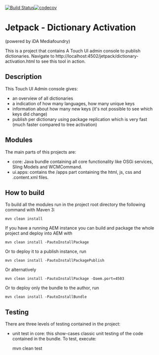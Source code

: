 [![Build Status](https://travis-ci.org/ida-mediafoundry/jetpack-dictionary-activation.svg?branch=master)](https://travis-ci.org/ida-mediafoundry/jetpack-dictionary-activation)[![codecov](https://codecov.io/gh/ida-mediafoundry/jetpack-dictionary-activation/branch/master/graph/badge.svg)](https://codecov.io/gh/ida-mediafoundry/jetpack-dictionary-activation)
# Jetpack - Dictionary Activation
(powered by iDA Mediafoundry)

This is a project that contains A Touch UI admin console to publish dictionaries.
Navigate to http://localhost:4502/jetpack/dictionary-activation.html to see this tool in action.


## Description

This Touch UI Admin console gives:
 - an overview of all dictionaries
 - a indication of how many languages, how many unique keys
 - information about how many new keys (it's not possible to see which keys did change)
 - publish per dictionary using package replication which is very fast (much faster compared to tree activation)


## Modules

The main parts of this projects are:

* core: Java bundle containing all core functionality like OSGi services, Sling Models and WCMCommand.
* ui.apps: contains the /apps part containing the html, js, css and .content.xml files.


## How to build

To build all the modules run in the project root directory the following command with Maven 3:

    mvn clean install

If you have a running AEM instance you can build and package the whole project and deploy into AEM with  

    mvn clean install -PautoInstallPackage
    
Or to deploy it to a publish instance, run

    mvn clean install -PautoInstallPackagePublish
    
Or alternatively

    mvn clean install -PautoInstallPackage -Daem.port=4503

Or to deploy only the bundle to the author, run

    mvn clean install -PautoInstallBundle


## Testing

There are three levels of testing contained in the project:

* unit test in core: this show-cases classic unit testing of the code contained in the bundle. To test, execute:

    mvn clean test
